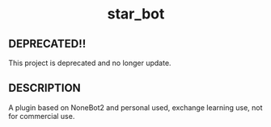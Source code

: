 <div align="center">

# star_bot

</div>

## DEPRECATED!!
This project is deprecated and no longer update.

## DESCRIPTION
A plugin based on NoneBot2 and personal used, exchange learning use, not for commercial use.